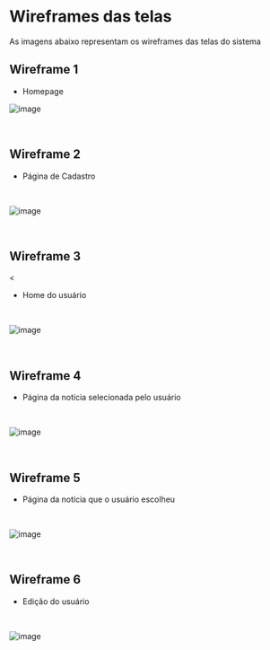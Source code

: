 # Wireframes das telas
As imagens abaixo representam os wireframes das telas do sistema

## Wireframe 1 
- Homepage


![image](https://user-images.githubusercontent.com/89463780/145820791-63a5913a-481e-4acb-aefc-9f144a6ec94e.png)

<br>

## Wireframe 2
- Página de Cadastro
<br>

![image](https://user-images.githubusercontent.com/89463780/145820970-7a2ef368-cad9-4e90-8f37-56a735d60a84.png)


<br>

## Wireframe 3
<
- Home do usuário
<br>

![image](https://user-images.githubusercontent.com/89463780/145821250-bfbef651-dd1c-4361-b7ca-0e192a37574a.png)


<br>

## Wireframe 4 

- Página da notícia selecionada pelo usuário
<br>

![image](https://user-images.githubusercontent.com/89463780/145821334-405674ef-04fa-4edb-a0a2-bbb69a280051.png)


<br>

## Wireframe 5 
- Página da notícia que o usuário escolheu
<br>

![image](https://user-images.githubusercontent.com/89463780/145821491-fd268773-c9b9-4c99-88cf-4abcc62541d3.png)

<br>

## Wireframe 6
- Edição do usuário
<br>

![image](https://user-images.githubusercontent.com/89463780/145821583-ee44f7a3-e02a-44a1-954b-7bc6554e4fb1.png)

<br>
